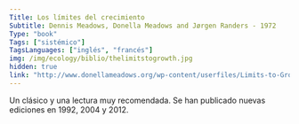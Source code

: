 ```yaml
---
Title: Los límites del crecimiento
Subtitle: Dennis Meadows, Donella Meadows and Jørgen Randers - 1972
Type: "book"
Tags: ["sistémico"]
TagsLanguages: ["inglés", "francés"]
img: /img/ecology/biblio/thelimitstogrowth.jpg
hidden: true
link: "http://www.donellameadows.org/wp-content/userfiles/Limits-to-Growth-digital-scan-version.pdf"
---
```


Un clásico y una lectura muy recomendada. Se han publicado nuevas ediciones en 1992, 2004 y 2012.